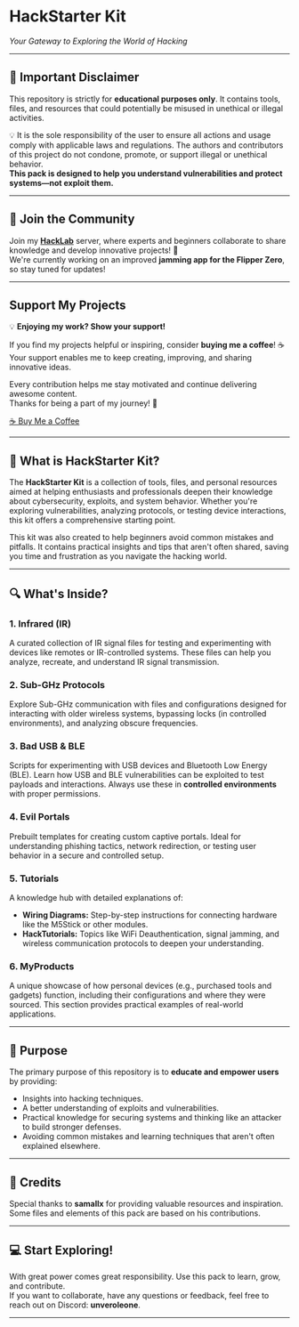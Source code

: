 # **HackStarter Kit**  
*Your Gateway to Exploring the World of Hacking*

---

## 📜 **Important Disclaimer**

This repository is strictly for **educational purposes only**. It contains tools, files, and resources that could potentially be misused in unethical or illegal activities.

💡 It is the sole responsibility of the user to ensure all actions and usage comply with applicable laws and regulations. The authors and contributors of this project do not condone, promote, or support illegal or unethical behavior.  
**This pack is designed to help you understand vulnerabilities and protect systems—not exploit them.**

---

## 🚀  **Join the Community**  

Join my [**HackLab**](https://discord.gg/R8QJKCFYr9) server, where experts and beginners collaborate to share knowledge and develop innovative projects! 🚀  
We're currently working on an improved **jamming app for the Flipper Zero**, so stay tuned for updates!  


---

## **Support My Projects**  

💡 **Enjoying my work? Show your support!**  

If you find my projects helpful or inspiring, consider **buying me a coffee**! ☕  
Your support enables me to keep creating, improving, and sharing innovative ideas.  

Every contribution helps me stay motivated and continue delivering awesome content.  
Thanks for being a part of my journey! 🚀  

[☕ Buy Me a Coffee](https://buymeacoffee.com/leonardoiln)


---

## 🧰 **What is HackStarter Kit?**

The **HackStarter Kit** is a collection of tools, files, and personal resources aimed at helping enthusiasts and professionals deepen their knowledge about cybersecurity, exploits, and system behavior. Whether you're exploring vulnerabilities, analyzing protocols, or testing device interactions, this kit offers a comprehensive starting point.

This kit was also created to help beginners avoid common mistakes and pitfalls. It contains practical insights and tips that aren't often shared, saving you time and frustration as you navigate the hacking world.

---

## 🔍 **What's Inside?**

### **1. Infrared (IR)**
A curated collection of IR signal files for testing and experimenting with devices like remotes or IR-controlled systems. These files can help you analyze, recreate, and understand IR signal transmission.

### **2. Sub-GHz Protocols**
Explore Sub-GHz communication with files and configurations designed for interacting with older wireless systems, bypassing locks (in controlled environments), and analyzing obscure frequencies.

### **3. Bad USB & BLE**
Scripts for experimenting with USB devices and Bluetooth Low Energy (BLE). Learn how USB and BLE vulnerabilities can be exploited to test payloads and interactions. Always use these in **controlled environments** with proper permissions.

### **4. Evil Portals**
Prebuilt templates for creating custom captive portals. Ideal for understanding phishing tactics, network redirection, or testing user behavior in a secure and controlled setup.

### **5. Tutorials**
A knowledge hub with detailed explanations of:
- **Wiring Diagrams:** Step-by-step instructions for connecting hardware like the M5Stick or other modules.
- **HackTutorials:** Topics like WiFi Deauthentication, signal jamming, and wireless communication protocols to deepen your understanding.

### **6. MyProducts**
A unique showcase of how personal devices (e.g., purchased tools and gadgets) function, including their configurations and where they were sourced. This section provides practical examples of real-world applications.

---

## 🎯 **Purpose**

The primary purpose of this repository is to **educate and empower users** by providing:
- Insights into hacking techniques.
- A better understanding of exploits and vulnerabilities.
- Practical knowledge for securing systems and thinking like an attacker to build stronger defenses.
- Avoiding common mistakes and learning techniques that aren't often explained elsewhere.

---

## 👥 **Credits**

Special thanks to **samallx** for providing valuable resources and inspiration. Some files and elements of this pack are based on his contributions.

---

## 💻 **Start Exploring!**

With great power comes great responsibility. Use this pack to learn, grow, and contribute.  
If you want to collaborate, have any questions or feedback, feel free to reach out on Discord: **unveroleone**.

--- 